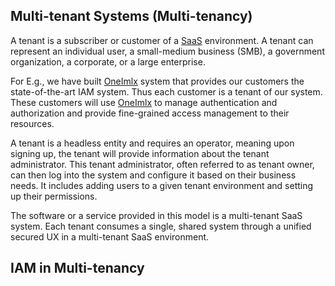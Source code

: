 ## Multi-tenant Systems (Multi-tenancy)
A tenant is a subscriber or customer of a [SaaS](https://en.wikipedia.org/wiki/Software_as_a_service) environment. A tenant can represent an individual user, a small-medium business (SMB), a government organization, a corporate, or a large enterprise. 

For E.g., we have built [OneImlx](/articles/concepts/oneimlx.md) system that provides our customers the state-of-the-art IAM system. Thus each customer is a tenant of our system. These customers will use [OneImlx](/articles/concepts/oneimlx.md) to manage authentication and authorization and provide fine-grained access management to their resources. 

A tenant is a headless entity and requires an operator, meaning upon signing up, the tenant will provide information about the tenant administrator. This tenant administrator, often referred to as tenant owner, can then log into the system and configure it based on their business needs. It includes adding users to a given tenant environment and setting up their permissions.

The software or a service provided in this model is a multi-tenant SaaS system. Each tenant consumes a single, shared system through a unified secured UX in a multi-tenant SaaS environment.

## IAM in Multi-tenancy
